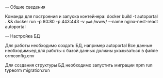 -- Общие сведения

Команда для построения и запуска контейнера:
docker build -t autoportal . && docker run -p 80:80 -p 443:443 -v `pwd`:/www/ --name nginx-nest-react autoportal

-- Настройка БД

Для работы необходимо создать БД, например autoportal 
Все данные необходимыед для работы с базой данных должны
указываться в файле ormconfig.env

Для создания структуры БД необходимо запустить миграции
npm run typeorm migration:run
